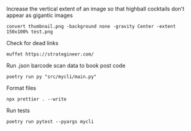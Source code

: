 Increase the vertical extent of an image so that highball cocktails don't appear as gigantic images

```
convert thumbnail.png -background none -gravity Center -extent 150x100% test.png
```

Check for dead links

```
muffet https://strategineer.com/
```

Run .json barcode scan data to book post code

```
poetry run py "src/mycli/main.py"
```

Format files

```
npx prettier . --write
```

Run tests
```
poetry run pytest --pyargs mycli
```
